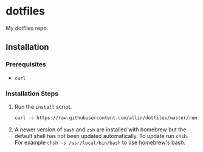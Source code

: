 # dotfiles

My dotfiles repo.

## Installation

### Prerequisites

* `curl`

### Installation Steps

1. Run the `install` script.

    ```bash
    curl -s https://raw.githubusercontent.com/allir/dotfiles/master/remote_install | bash 2>&1 | tee ~/setup.log
    ```

2. A newer version of `bash` and `zsh` are installed with homebrew but the default shell has not been updated automatically. To update run `chsh`. For example `chsh -s /usr/local/bin/bash` to use homebrew's bash.
